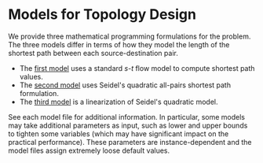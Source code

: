 # Models for Topology Design

We provide three mathematical programming formulations for the problem.
The three models differ in terms of how they model the length of the shortest path between each source-destination pair.

- The [first model](./flow_mip/) uses a standard $s$-$t$ flow model to compute shortest path values. 
- The [second model](./seidl_quadratic/) uses Seidel's quadratic all-pairs shortest path formulation. 
- The [third model](./seidl_linear/) is a linearization of Seidel's quadratic model. 

See each model file for additional information. 
In particular, some models may take additional parameters as input, such as lower and upper bounds to tighten some variables (which may have significant impact on the practical performance). 
These parameters are instance-dependent and the model files assign extremely loose default values.
